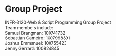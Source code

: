 # Group Project
INFR-3120-Web &amp; Script Programming Group Project
<br> Team members include:
<br> Samuel Brangman: 100741732
<br> Sebastian Carneiro: 1007998391
<br> Joshua Emmanuel: 100755423
<br> Jenny Gerrard: 100824845